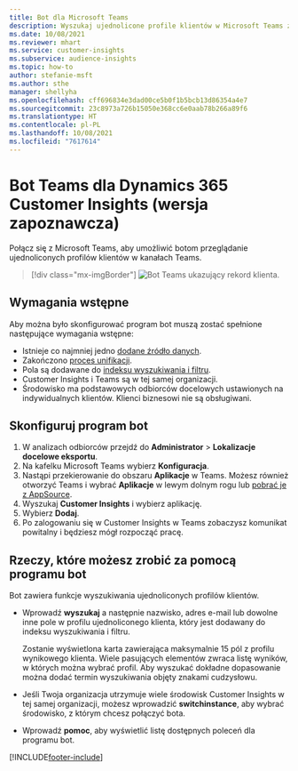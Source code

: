 ```yaml
---
title: Bot dla Microsoft Teams
description: Wyszukaj ujednolicone profile klientów w Microsoft Teams za pomocą bota.
ms.date: 10/08/2021
ms.reviewer: mhart
ms.service: customer-insights
ms.subservice: audience-insights
ms.topic: how-to
author: stefanie-msft
ms.author: sthe
manager: shellyha
ms.openlocfilehash: cff696834e3dad00ce5b0f1b5bcb13d86354a4e7
ms.sourcegitcommit: 23c8973a726b15050e368cc6e0aab78b266a89f6
ms.translationtype: HT
ms.contentlocale: pl-PL
ms.lasthandoff: 10/08/2021
ms.locfileid: "7617614"
---
```

# <a name="teams-bot-for-dynamics-365-customer-insights-preview"></a>Bot Teams dla Dynamics 365 Customer Insights (wersja zapoznawcza)

Połącz się z Microsoft Teams, aby umożliwić botom przeglądanie ujednoliconych profilów klientów w kanałach Teams.

> [!div class="mx-imgBorder"]
> ![Bot Teams ukazujący rekord klienta.](media/teams-bot.png "Bot Teams ukazujący rekord klienta")

## <a name="prerequisites"></a>Wymagania wstępne

Aby można było skonfigurować program bot muszą zostać spełnione następujące wymagania wstępne:

- Istnieje co najmniej jedno [dodane źródło danych](data-sources.md).
- Zakończono [proces unifikacji](data-unification.md).
- Pola są dodawane do [indeksu wyszukiwania i filtru](search-filter-index.md).
- Customer Insights i Teams są w tej samej organizacji.
- Środowisko ma podstawowych odbiorców docelowych ustawionych na indywidualnych klientów. Klienci biznesowi nie są obsługiwani.

## <a name="configure-the-bot"></a>Skonfiguruj program bot

1. W analizach odbiorców przejdź do **Administrator** > **Lokalizacje docelowe eksportu**.
1. Na kafelku Microsoft Teams wybierz **Konfiguracja**.
1. Nastąpi przekierowanie do obszaru **Aplikacje** w Teams. Możesz również otworzyć Teams i wybrać **Aplikacje** w lewym dolnym rogu lub [pobrać je z AppSource](https://go.microsoft.com/fwlink/?linkid=2124104).
1. Wyszukaj **Customer Insights** i wybierz aplikację.
1. Wybierz **Dodaj**.
1. Po zalogowaniu się w Customer Insights w Teams zobaczysz komunikat powitalny i będziesz mógł rozpocząć pracę.

## <a name="things-you-can-do-with-the-bot"></a>Rzeczy, które możesz zrobić za pomocą programu bot

Bot zawiera funkcje wyszukiwania ujednoliconych profilów klientów.

- Wprowadź **wyszukaj** a następnie nazwisko, adres e-mail lub dowolne inne pole w profilu ujednoliconego klienta, który jest dodawany do indeksu wyszukiwania i filtru.

  Zostanie wyświetlona karta zawierająca maksymalnie 15 pól z profilu wynikowego klienta. Wiele pasujących elementów zwraca listę wyników, w których można wybrać profil. Aby wyszukać dokładne dopasowanie można dodać termin wyszukiwania objęty znakami cudzysłowu.

- Jeśli Twoja organizacja utrzymuje wiele środowisk Customer Insights w tej samej organizacji, możesz wprowadzić **switchinstance**, aby wybrać środowisko, z którym chcesz połączyć bota.

- Wprowadź **pomoc**, aby wyświetlić listę dostępnych poleceń dla programu bot.  


[!INCLUDE[footer-include](../includes/footer-banner.md)]